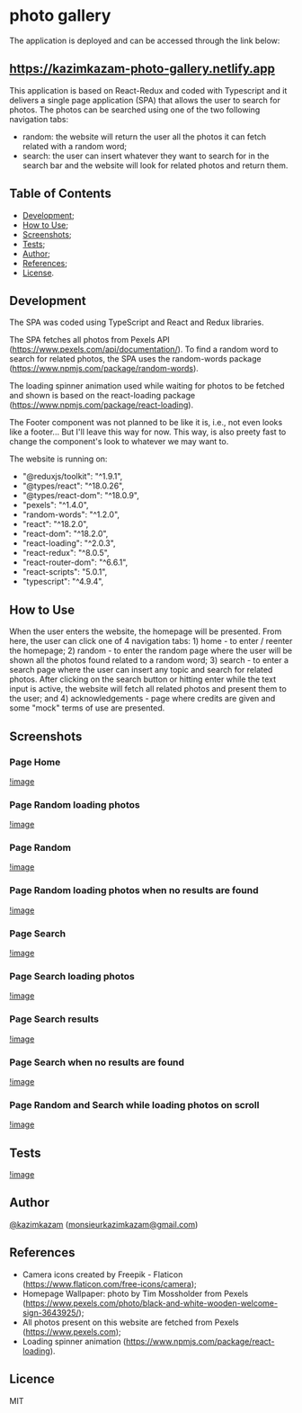 # photo gallery

The application is deployed and can be accessed through the link below:

## https://kazimkazam-photo-gallery.netlify.app

This application is based on React-Redux and coded with Typescript and it delivers a single page application (SPA) that allows the user to search for photos. The photos can be searched using one of the two following navigation tabs:
- random: the website will return the user all the photos it can fetch related with a random word;
- search: the user can insert whatever they want to search for in the search bar and the website will look for related photos and return them.

## Table of Contents

- [Development](#development);
- [How to Use](#how-to-use);
- [Screenshots](#screenshots);
- [Tests](#tests);
- [Author](#author);
- [References](#references);
- [License](#license).

## Development

The SPA was coded using TypeScript and React and Redux libraries.

The SPA fetches all photos from Pexels API (https://www.pexels.com/api/documentation/). To find a random word to search for related photos, the SPA uses the random-words package (https://www.npmjs.com/package/random-words).

The loading spinner animation used while waiting for photos to be fetched and shown is based on the react-loading package (https://www.npmjs.com/package/react-loading).

The Footer component was not planned to be like it is, i.e., not even looks like a footer... But I'll leave this way for now. This way, is also preety fast to change the component's look to whatever we may want to.

The website is running on:

- "@reduxjs/toolkit": "^1.9.1",
- "@types/react": "^18.0.26",
- "@types/react-dom": "^18.0.9",
- "pexels": "^1.4.0",
- "random-words": "^1.2.0",
- "react": "^18.2.0",
- "react-dom": "^18.2.0",
- "react-loading": "^2.0.3",
- "react-redux": "^8.0.5",
- "react-router-dom": "^6.6.1",
- "react-scripts": "5.0.1",
- "typescript": "^4.9.4",

## How to Use

When the user enters the website, the homepage will be presented. From here, the user can click one of 4 navigation tabs: 1) home - to enter / reenter the homepage; 2) random - to enter the random page where the user will be shown all the photos found related to a random word; 3) search - to enter a search page where the user can insert any topic and search for related photos. After clicking on the search button or hitting enter while the text input is active, the website will fetch all related photos and present them to the user; and 4) acknowledgements - page where credits are given and some "mock" terms of use are presented.

## Screenshots

### Page Home

[!image](https://github.com/kazimkazam/photo-gallery/blob/master/screenshots/client/home.png?raw=true)

### Page Random loading photos

[!image](https://github.com/kazimkazam/photo-gallery/blob/master/screenshots/client/randomLoadingPhotos.png?raw=true)

### Page Random

[!image](https://github.com/kazimkazam/photo-gallery/blob/master/screenshots/client/randomPhotos.png?raw=true)

### Page Random loading photos when no results are found

[!image](https://github.com/kazimkazam/photo-gallery/blob/master/screenshots/client/randomNoPhotos.png?raw=true)

### Page Search

[!image](https://github.com/kazimkazam/photo-gallery/blob/master/screenshots/client/searchPage.png?raw=true)

### Page Search loading photos

[!image](https://github.com/kazimkazam/photo-gallery/blob/master/screenshots/client/searchLoadingPhotos.png?raw=true)

### Page Search results

[!image](https://github.com/kazimkazam/photo-gallery/blob/master/screenshots/client/searchResults.png?raw=true)

### Page Search when no results are found

[!image](https://github.com/kazimkazam/photo-gallery/blob/master/screenshots/client/searchNoPhotos.png?raw=true)

### Page Random and Search while loading photos on scroll

[!image](https://github.com/kazimkazam/photo-gallery/blob/master/screenshots/client/photosLoadingOnScroll.png?raw=true)

## Tests

[!image](https://github.com/kazimkazam/photo-gallery/blob/master/screenshots/tests.png?raw=true)

## Author

[@kazimkazam](https://github.com/kazimkazam) (monsieurkazimkazam@gmail.com)

## References

- Camera icons created by Freepik - Flaticon (https://www.flaticon.com/free-icons/camera);
- Homepage Wallpaper: photo by Tim Mossholder from Pexels (https://www.pexels.com/photo/black-and-white-wooden-welcome-sign-3643925/);
- All photos present on this website are fetched from Pexels (https://www.pexels.com);
- Loading spinner animation (https://www.npmjs.com/package/react-loading).

## Licence

MIT
